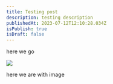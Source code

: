 ```yaml
---
title: Testing post
description: testing description
publishedAt: 2023-07-12T12:10:28.034Z
isPublish: true
isDraft: false
---
```

h﻿ere we go 

![](/images/unnamed.jpg)

h﻿ere we are with image